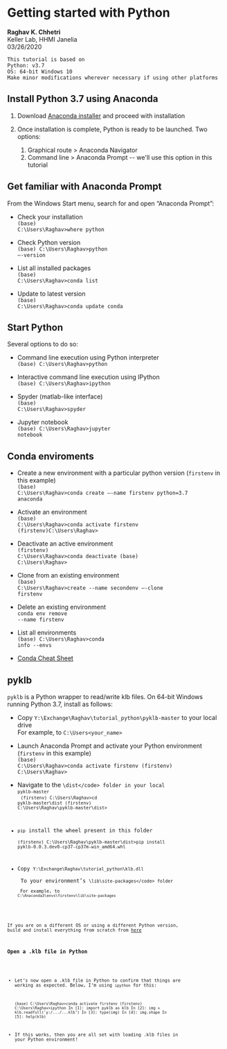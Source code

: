 
# Getting started with Python

<b>Raghav K. Chhetri<br/></b>
Keller Lab, HHMI Janelia<br/>
03/26/2020

    This tutorial is based on
    Python: v3.7
    OS: 64-bit Windows 10
    Make minor modifications wherever necessary if using other platforms

## Install Python 3.7 using Anaconda

1. Download [Anaconda installer](https://repo.anaconda.com/archive/) and proceed with installation

2. Once installation is complete, Python is ready to be launched. Two options:
    1. Graphical route > Anaconda Navigator  <br/>
    2. Command line > Anaconda Prompt -- we'll use this option in this tutorial

## Get familiar with Anaconda Prompt

From the Windows Start menu, search for and open “Anaconda Prompt”:

- Check your installation<br/>
    <code>(base) C:\Users\Raghav>where python</code>   


- Check Python version<br/>
    <code>(base) C:\Users\Raghav>python –-version</code>
    

- List all installed packages<br/>
    <code>(base) C:\Users\Raghav>conda list</code>
    

- Update to latest version<br/>
   <code>(base) C:\Users\Raghav>conda update conda </code>

## Start Python


Several options to do so:
- Command line execution using Python interpreter <br/> 
    <code>(base) C:\Users\Raghav>python</code>


- Interactive command line execution using IPython <br/> 
    <code>(base) C:\Users\Raghav>ipython</code>


- Spyder (matlab-like interface) <br/>
    <code>(base) C:\Users\Raghav>spyder</code>


- Jupyter notebook <br/>
    <code>(base) C:\Users\Raghav>jupyter notebook</code>

## Conda enviroments

- Create a new environment with a particular python version (<code>firstenv</code> in this example)<br/>
    <code>(base) C:\Users\Raghav>conda create –-name firstenv python=3.7 anaconda</code>


- Activate an environment <br/>
    <code>(base) C:\Users\Raghav>conda activate firstenv
    (firstenv)C:\Users\Raghav></code>


- Deactivate an active environment <br/>
    <code>(firstenv) C:\Users\Raghav>conda deactivate
    (base) C:\Users\Raghav></code>


- Clone from an existing environment <br/>
    <code>(base) C:\Users\Raghav>create --name secondenv –-clone firstenv</code>


- Delete an existing environment <br/>
    <code>conda env remove --name firstenv</code>


- List all environments <br/>
    <code>(base) C:\Users\Raghav>conda info --envs</code>


- [Conda Cheat Sheet](https://docs.conda.io/projects/conda/en/4.6.0/_downloads/52a95608c49671267e40c689e0bc00ca/conda-cheatsheet.pdf)

## pyklb

<code>pyklb</code> is a Python wrapper to read/write klb files. On 64-bit Windows running Python 3.7, install as follows: 

- Copy <code>Y:\Exchange\Raghav\tutorial_python\pyklb-master</code> to your local drive <br/>
    For example, to <code>C:\Users\<your_name></code>


- Launch Anaconda Prompt and activate your Python environment (<code>firstenv</code> in this example) <br/>
    <code>(base) C:\Users\Raghav>conda activate firstenv
    (firstenv) C:\Users\Raghav> </code>
    
    
- Navigate to the <code>\dist\</code> folder in your local <code>pyklb-master</code> <br/>
    <code>(firstenv) C:\Users\Raghav>cd pyklb-master\dist
    (firstenv) C:\Users\Raghav\pyklb-master\dist></code> 


- <code>pip</code> install the wheel present in this folder <br/>
    <code>(firstenv) C:\Users\Raghav\pyklb-master\dist>pip install pyklb-0.0.3.dev0-cp37-cp37m-win_amd64.whl</code> 


- Copy <code>Y:\Exchange\Raghav\tutorial_python\klb.dll</code> <br/>
    To your environment’s <code>\lib\site-packages\</code> folder <br/>
    For example, to <code>C:\Anaconda3\envs\firstenv\lib\site-packages</code>


If you are on a different OS or using a different Python version, build and install everything from scratch from [here](https://github.com/bhoeckendorf/pyklb)

### Open a .klb file in Python

- Let’s now open a .klb file in Python to confirm that things are working as expected. Below, I’m using <code>ipython</code> for this:

    <code>(base) C:\Users\Raghav>conda activate firstenv
    (firstenv) C:\Users\Raghav>ipython
    In [1]: import pyklb as klb
    In [2]: img = klb.readfull('y:/.../...klb’)
    In [3]: type(img)
    In [4]: img.shape
    In [5]: help(klb)</code>


- If this works, then you are all set with loading .klb files in your Python environment!
